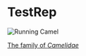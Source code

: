 # TestRep
![Running Camel](https://upload.wikimedia.org/wikipedia/commons/7/73/Muybridge_Camel_Racking.gif)

[The family of _Camelidae_](https://de.wikipedia.org/wiki/Kamele)
